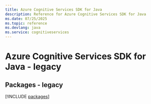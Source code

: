 ```yaml
---
title: Azure Cognitive Services SDK for Java
description: Reference for Azure Cognitive Services SDK for Java
ms.date: 07/25/2025
ms.topic: reference
ms.devlang: java
ms.service: cognitiveservices
---
```

# Azure Cognitive Services SDK for Java - legacy
## Packages - legacy
[!INCLUDE [packages](cognitive-services-index.md)]
